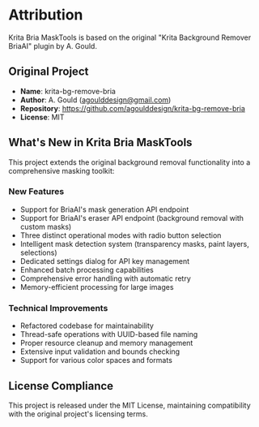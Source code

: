 # Attribution

Krita Bria MaskTools is based on the original "Krita Background Remover BriaAI" plugin by A. Gould.

## Original Project
- **Name**: krita-bg-remove-bria
- **Author**: A. Gould (agoulddesign@gmail.com)
- **Repository**: https://github.com/agoulddesign/krita-bg-remove-bria
- **License**: MIT

## What's New in Krita Bria MaskTools

This project extends the original background removal functionality into a comprehensive masking toolkit:

### New Features
- Support for BriaAI's mask generation API endpoint
- Support for BriaAI's eraser API endpoint (background removal with custom masks)
- Three distinct operational modes with radio button selection
- Intelligent mask detection system (transparency masks, paint layers, selections)
- Dedicated settings dialog for API key management
- Enhanced batch processing capabilities
- Comprehensive error handling with automatic retry
- Memory-efficient processing for large images

### Technical Improvements
- Refactored codebase for maintainability
- Thread-safe operations with UUID-based file naming
- Proper resource cleanup and memory management
- Extensive input validation and bounds checking
- Support for various color spaces and formats

## License Compliance
This project is released under the MIT License, maintaining compatibility with the original project's licensing terms.
